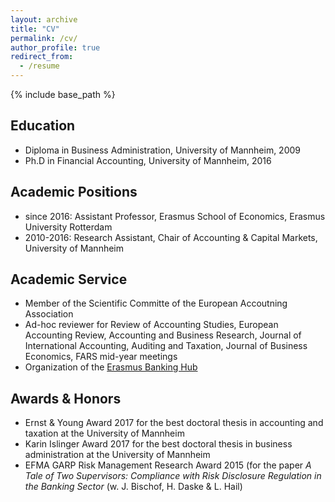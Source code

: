 ```yaml
---
layout: archive
title: "CV"
permalink: /cv/
author_profile: true
redirect_from:
  - /resume
---
```


{% include base_path %}

## Education

* Diploma in Business Administration, University of Mannheim, 2009
* Ph.D in Financial Accounting, University of Mannheim, 2016 

## Academic Positions

* since 2016: Assistant Professor, Erasmus School of Economics, Erasmus University Rotterdam
* 2010-2016: Research Assistant, Chair of Accounting & Capital Markets, University of Mannheim

## Academic Service

* Member of the Scientific Committe of the European Accoutning Association
* Ad-hoc reviewer for Review of Accounting Studies, European Accounting Review, Accounting and Business Research, Journal of International Accounting, Auditing and Taxation, Journal of Business Economics, FARS mid-year meetings
* Organization of the [Erasmus Banking Hub](https://www.erim.eur.nl/banking/)

## Awards & Honors

* Ernst & Young Award 2017 for the best doctoral thesis in accounting and taxation at the University of Mannheim
* Karin Islinger Award 2017 for the best doctoral thesis in business administration at the University of Mannheim
* EFMA GARP Risk Management Research Award 2015 (for the paper _A Tale of Two Supervisors: Compliance with Risk Disclosure Regulation in the Banking Sector_ (w. J. Bischof, H. Daske & L. Hail)

